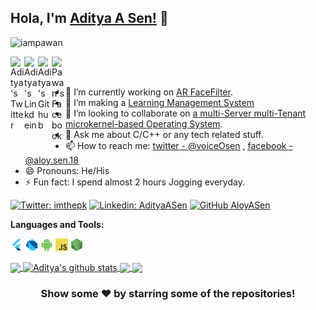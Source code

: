 ## Hola, I'm [Aditya A Sen!](www.linkedin.com/in/aloyadityasen) 👋

<p align="left"> <img src="https://komarev.com/ghpvc/?username=AloyASen&label=Views&color=blue&style=plastic" alt="iampawan" /> </p>

<a href="https://twitter.com/voiceOsen">
  <img align="left" alt="Aditya's Twitter" width="22px" src="https://cdn.jsdelivr.net/npm/simple-icons@v3/icons/twitter.svg" />
</a>
<a href="https://www.linkedin.com/in/aloyadityasen/">
  <img align="left" alt="Aditya's Linkdein" width="22px" src="https://cdn.jsdelivr.net/npm/simple-icons@v3/icons/linkedin.svg" />
</a>
<a href="https://github.com/AloyASen">
  <img align="left" alt="Aditya's Github" width="22px" src="https://cdn.jsdelivr.net/npm/simple-icons@v3/icons/github.svg" />
</a>

<a href="https://www.facebook.com/aloy.sen.18">
  <img align="left" alt="Pawan's Facebook" width="22px" src="https://cdn.jsdelivr.net/npm/simple-icons@v3/icons/facebook.svg" />
</a>


<br/>
<br/>



- 🔭 I’m currently working on [AR FaceFilter](https://github.com/Adysenlab/Instagram-modified).
- 🌱 I’m making a [Learning Management System](https://products.radii.in/)
- 👯 I’m looking to collaborate on [a multi-Server multi-Tenant microkernel-based Operating System](https://youtube.com/mtechviral).
- 💬 Ask me about C/C++ or any tech related stuff.
- 📫 How to reach me: [twitter - @voiceOsen](https://twitter.com/voiceOsen) , [facebook - @aloy.sen.18](https://www.facebook.com/aloy.sen.18)
- 😄 Pronouns: He/His
- ⚡ Fun fact: I spend almost 2 hours Jogging everyday.

[![Twitter: imthepk](https://img.shields.io/twitter/follow/voiceOsen)](https://twitter.com/voiceOsen)
[![Linkedin: AdityaASen](https://img.shields.io/badge/-aloyadityasen-blue?style=flat-square&logo=Linkedin&logoColor=white&link=https://www.linkedin.com/in/aloyadityasen/)](https://www.linkedin.com/in/imthepk/)
[![GitHub AloyASen](https://img.shields.io/github/followers/iampawan?label=follow&style=social)](https://github.com/AloyASen)


**Languages and Tools:**  

<code><img height="20" src="https://raw.githubusercontent.com/github/explore/80688e429a7d4ef2fca1e82350fe8e3517d3494d/topics/flutter/flutter.png"></code>
<code><img height="20" src="https://raw.githubusercontent.com/github/explore/80688e429a7d4ef2fca1e82350fe8e3517d3494d/topics/dart/dart.png"></code>
<code><img height="20" src="https://raw.githubusercontent.com/github/explore/80688e429a7d4ef2fca1e82350fe8e3517d3494d/topics/android/android.png"></code>
<code><img height="20" src="https://raw.githubusercontent.com/github/explore/80688e429a7d4ef2fca1e82350fe8e3517d3494d/topics/javascript/javascript.png"></code>
<code><img height="20" src="https://raw.githubusercontent.com/github/explore/80688e429a7d4ef2fca1e82350fe8e3517d3494d/topics/nodejs/nodejs.png"></code>    

<a href="https://github.com/AloyASen">
  <img align="center" src="https://github-readme-stats.vercel.app/api/top-langs/?username=AloyASen&theme=dark&hide_langs_below=1" />
</a>
<a href="https://github.com/AloyASen">
 <img align="center" src="https://github-readme-stats.vercel.app/api?username=AloyASen&show_icons=true&theme=dark&line_height=27" alt="Aditya's github stats"/>
</a>
<a href="https://github.com/AloyASen/llvmTutorial">
  <img align="center" src="https://github-readme-stats.vercel.app/api/pin/?username=AloyASen&repo=llvmTutorial&theme=dark" />

</a>
<a href="https://github.com/radiilab/teleport-SIM">
 <img align="center" src="https://github-readme-stats.vercel.app/api/pin/?username=radiilab&repo=teleport-SIM&theme=dark" />
</a>

<div align="center">

### Show some ❤️ by starring some of the repositories!

</div>

